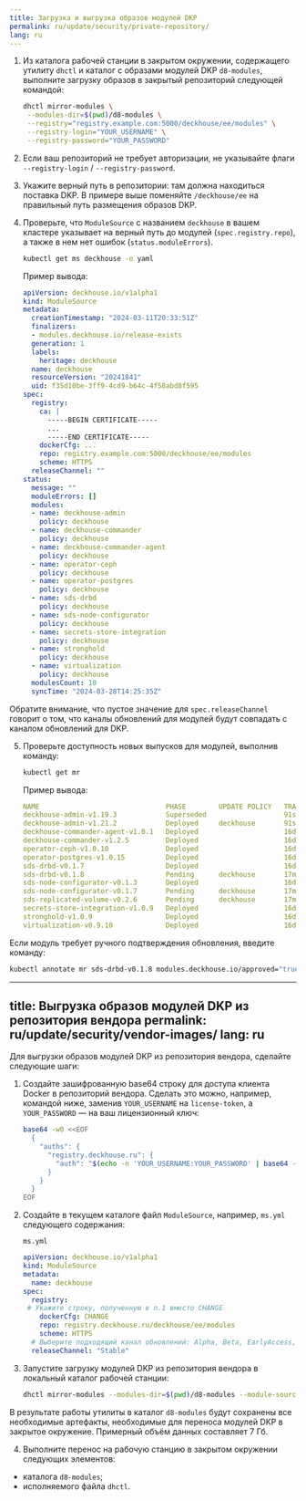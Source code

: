 ```yaml
---
title: Загрузка и выгрузка образов модулей DKP
permalink: ru/update/security/private-repository/
lang: ru
---
```


1. Из каталога рабочей станции в закрытом окружении, содержащего утилиту `dhctl` и каталог с образами модулей DKP `d8-modules`, выполните загрузку образов в закрытый репозиторий следующей командой:

   ```bash
   dhctl mirror-modules \
    --modules-dir=$(pwd)/d8-modules \
    --registry="registry.example.com:5000/deckhouse/ee/modules" \
    --registry-login="YOUR_USERNAME" \
    --registry-password="YOUR_PASSWORD"
   ```

2. Если ваш репозиторий не требует авторизации, не указывайте флаги `--registry-login` / `--registry-password`.

3. Укажите верный путь в репозитории: там должна находиться поставка DKP. В примере выше поменяйте `/deckhouse/ee` на правильный путь размещения образов DKP.

4. Проверьте, что `ModuleSource` с названием `deckhouse` в вашем кластере указывает на верный путь до модулей (`spec.registry.repo`), а также в нем нет ошибок (`status.moduleErrors`).

   ```bash
   kubectl get ms deckhouse -o yaml
   ```

   Пример вывода:

   ```yaml
   apiVersion: deckhouse.io/v1alpha1
   kind: ModuleSource
   metadata:
     creationTimestamp: "2024-03-11T20:33:51Z"
     finalizers:
     - modules.deckhouse.io/release-exists
     generation: 1
     labels:
       heritage: deckhouse
     name: deckhouse
     resourceVersion: "20241841"
     uid: f35d10be-3ff9-4cd9-b64c-4f58abd8f595
   spec:
     registry:
       ca: |
         -----BEGIN CERTIFICATE-----
         ...
         -----END CERTIFICATE-----
       dockerCfg: ...
       repo: registry.example.com:5000/deckhouse/ee/modules
       scheme: HTTPS
     releaseChannel: ""
   status:
     message: ""
     moduleErrors: []
     modules:
     - name: deckhouse-admin
       policy: deckhouse
     - name: deckhouse-commander
       policy: deckhouse
     - name: deckhouse-commander-agent
       policy: deckhouse
     - name: operator-ceph
       policy: deckhouse
     - name: operator-postgres
       policy: deckhouse
     - name: sds-drbd
       policy: deckhouse
     - name: sds-node-configurator
       policy: deckhouse
     - name: secrets-store-integration
       policy: deckhouse
     - name: stronghold
       policy: deckhouse
     - name: virtualization
       policy: deckhouse
     modulesCount: 10
     syncTime: "2024-03-28T14:25:35Z"
   ```

Обратите внимание, что пустое значение для `spec.releaseChannel` говорит о том, что каналы обновлений для модулей будут совпадать с каналом обновлений для DKP.

5. Проверьте доступность новых выпусков для модулей, выполнив команду:

   ```bash
   kubectl get mr
   ```

   Пример вывода:

   ```yaml
   NAME                               PHASE        UPDATE POLICY   TRANSITIONTIME   MESSAGE
   deckhouse-admin-v1.19.3            Superseded                   91s              
   deckhouse-admin-v1.21.2            Deployed     deckhouse       91s              
   deckhouse-commander-agent-v1.0.1   Deployed                     16d              
   deckhouse-commander-v1.2.5         Deployed                     16d              
   operator-ceph-v1.0.10              Deployed                     16d              
   operator-postgres-v1.0.15          Deployed                     16d              
   sds-drbd-v0.1.7                    Deployed                     16d              
   sds-drbd-v0.1.8                    Pending      deckhouse       17m              Waiting for manual approval
   sds-node-configurator-v0.1.3       Deployed                     16d              
   sds-node-configurator-v0.1.7       Pending      deckhouse       17m              Waiting for manual approval
   sds-replicated-volume-v0.2.6       Pending      deckhouse       17m              Waiting for manual approval
   secrets-store-integration-v1.0.9   Deployed                     16d              
   stronghold-v1.0.9                  Deployed                     16d              
   virtualization-v0.9.10             Deployed                     16d 
   ```

Если модуль требует ручного подтверждения обновления, введите команду:

```bash
kubectl annotate mr sds-drbd-v0.1.8 modules.deckhouse.io/approved="true"
```

---
title: Выгрузка образов модулей DKP из репозитория вендора
permalink: ru/update/security/vendor-images/
lang: ru
---

Для выгрузки образов модулей DKP из репозитория вендора, сделайте следующие шаги:

1. Создайте зашифрованную base64 строку для доступа клиента Docker <!-- тут точно? У нас же нет Докера--> в репозиторий вендора. Сделать это можно, например, командой ниже, заменив `YOUR_USERNAME` на `license-token`, а `YOUR_PASSWORD` — на ваш лицензионный ключ:

   ```bash
   base64 -w0 <<EOF
     {
       "auths": {
         "registry.deckhouse.ru": {
           "auth": "$(echo -n 'YOUR_USERNAME:YOUR_PASSWORD' | base64 -w0)"
         }
       }
     }
   EOF
   ```

2. Создайте в текущем каталоге файл `ModuleSource`, например, `ms.yml` следующего содержания:

   `ms.yml`

   ```yaml
   apiVersion: deckhouse.io/v1alpha1
   kind: ModuleSource
   metadata:
     name: deckhouse
   spec:
     registry:
    # Укажите строку, полученную в п.1 вместо CHANGE
       dockerCfg: CHANGE
       repo: registry.deckhouse.ru/deckhouse/ee/modules
       scheme: HTTPS
     # Выберите подходящий канал обновлений: Alpha, Beta, EarlyAccess, Stable, RockSolid
     releaseChannel: "Stable"
   ```

3. Запустите загрузку модулей DKP из репозитория вендора в локальный каталог рабочей станции:

   ```bash
   dhctl mirror-modules --modules-dir=$(pwd)/d8-modules --module-source=$(pwd)/ms.yml
   ```

В результате работы утилиты в каталог `d8-modules` будут сохранены все необходимые артефакты, необходимые для переноса модулей DKP в закрытое окружение. Примерный объём данных составляет 7 Гб.

4. Выполните перенос на рабочую станцию в закрытом окружении следующих элементов:

- каталога `d8-modules`;
- исполняемого файла `dhctl`.
